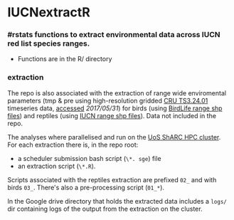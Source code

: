 # IUCNextractR

### #rstats functions to extract environmental data across IUCN red list species ranges. 

- Functions are in the R/ directory

### extraction

The repo is also associated with the extraction of range wide enviromental parameters (tmp & pre using high-resolution gridded [CRU TS3.24.01](http://catalogue.ceda.ac.uk/uuid/3df7562727314bab963282e6a0284f24) timeseries data, [accessed](https://crudata.uea.ac.uk/cru/data/hrg/) *2017/05/31*) for birds (using [BirdLife range shp files](http://datazone.birdlife.org/species/requestdis)) and reptiles (using [IUCN range shp files](http://www.iucnredlist.org/technical-documents/spatial-data)). Data not included in the repo.

The analyses where parallelised and run on the [UoS ShARC HPC cluster](https://www.sheffield.ac.uk/cics/research/hpc/sharc).  For each extraction there is, in the repo root: 

- a scheduler submission bash script (`\*. sge`) file 
- an extraction script (`\*.R`). 

Scripts associated with the reptiles extraction are prefixed `02_` and with birds `03_`. There's also a pre-processing script (`01_*`).  

In the Google drive directory that holds the extracted data includes a `logs/` dir containing logs of the output from the extraction on the cluster.
